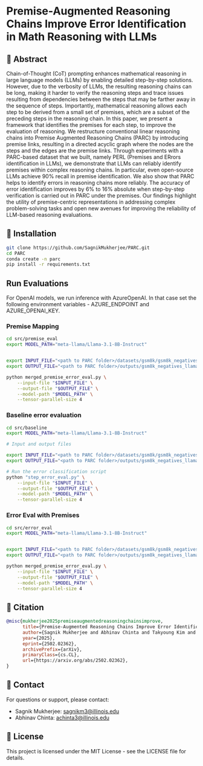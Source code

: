 # Premise-Augmented Reasoning Chains Improve Error Identification in Math Reasoning with LLMs

## 📝 Abstract

Chain-of-Thought (CoT) prompting enhances mathematical reasoning in large language models (LLMs) by enabling detailed step-by-step solutions. However, due to the verbosity of LLMs, the resulting reasoning chains can be long, making it harder to verify the reasoning steps and trace issues resulting from dependencies between the steps that may be farther away in the sequence of steps. Importantly, mathematical reasoning allows each step to be derived from a small set of premises, which are a subset of the preceding steps in the reasoning chain. In this paper, we present a framework that identifies the premises for each step, to improve the evaluation of reasoning. We restructure conventional linear reasoning chains into Premise Augmented Reasoning Chains (PARC) by introducing premise links, resulting in a directed acyclic graph where the nodes are the steps and the edges are the premise links. Through experiments with a PARC-based dataset that we built, namely PERL (Premises and ERrors identification in LLMs), we demonstrate that LLMs can reliably identify premises within complex reasoning chains. In particular, even open-source LLMs achieve 90% recall in premise identification. We also show that PARC helps to identify errors in reasoning chains more reliably. The accuracy of error identification improves by 6% to 16% absolute when step-by-step verification is carried out in PARC under the premises. Our findings highlight the utility of premise-centric representations in addressing complex problem-solving tasks and open new avenues for improving the reliability of LLM-based reasoning evaluations.


## 🔧 Installation
```bash
git clone https://github.com/SagnikMukherjee/PARC.git
cd PARC
conda create -n parc
pip install -r requirements.txt
```

## Run Evaluations
For OpenAI models, we run inference with AzureOpenAI. In that case set the following environment variables - AZURE_ENDPOINT and AZURE_OPENAI_KEY. 
### Premise Mapping

```bash
cd src/premise_eval
export MODEL_PATH="meta-llama/Llama-3.1-8B-Instruct"


export INPUT_FILE="<path to PARC folder>/datasets/gsm8k/gsm8k_negatives.json"
export OUTPUT_FILE="<path to PARC folder>/outputs/gsm8k_negatives_llama8b.json"

python merged_premise_error_eval.py \
    --input-file "$INPUT_FILE" \
    --output-file "$OUTPUT_FILE" \
    --model-path "$MODEL_PATH" \
    --tensor-parallel-size 4
```

### Baseline error evaluation
```bash
cd src/baseline
export MODEL_PATH="meta-llama/Llama-3.1-8B-Instruct"

# Input and output files

export INPUT_FILE="<path to PARC folder>/datasets/gsm8k/gsm8k_negatives.json"
export OUTPUT_FILE="<path to PARC folder>/outputs/gsm8k_negatives_llama8b.json"

# Run the error classification script
python "step_error_eval.py" \
    --input-file "$INPUT_FILE" \
    --output-file "$OUTPUT_FILE" \
    --model-path "$MODEL_PATH" \
    --tensor-parallel-size 4
```

### Error Eval with Premises

```bash
cd src/error_eval
export MODEL_PATH="meta-llama/Llama-3.1-8B-Instruct"


export INPUT_FILE="<path to PARC folder>/datasets/gsm8k/gsm8k_negatives.json"
export OUTPUT_FILE="<path to PARC folder>/outputs/gsm8k_negatives_llama8b.json"

python merged_premise_error_eval.py \
    --input-file "$INPUT_FILE" \
    --output-file "$OUTPUT_FILE" \
    --model-path "$MODEL_PATH" \
    --tensor-parallel-size 4
```

## 📄 Citation

```bibtex
@misc{mukherjee2025premiseaugmentedreasoningchainsimprove,
      title={Premise-Augmented Reasoning Chains Improve Error Identification in Math reasoning with LLMs}, 
      author={Sagnik Mukherjee and Abhinav Chinta and Takyoung Kim and Tarun Anoop Sharma and Dilek Hakkani-Tür},
      year={2025},
      eprint={2502.02362},
      archivePrefix={arXiv},
      primaryClass={cs.CL},
      url={https://arxiv.org/abs/2502.02362}, 
}
```

## 📧 Contact

For questions or support, please contact:
- Sagnik Mukherjee: sagnikm3@illinois.edu
- Abhinav Chinta: achinta3@illinois.edu

## 📜 License

This project is licensed under the MIT License - see the LICENSE file for details.
